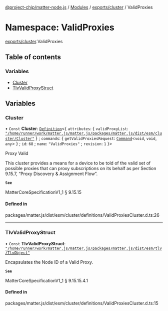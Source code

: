 [@project-chip/matter-node.js](../README.md) / [Modules](../modules.md) / [exports/cluster](exports_cluster.md) / ValidProxies

# Namespace: ValidProxies

[exports/cluster](exports_cluster.md).ValidProxies

## Table of contents

### Variables

- [Cluster](exports_cluster.ValidProxies.md#cluster)
- [TlvValidProxyStruct](exports_cluster.ValidProxies.md#tlvvalidproxystruct)

## Variables

### Cluster

• `Const` **Cluster**: [`Definition`](exports_cluster.ClusterFactory.md#definition)\<\{ `attributes`: \{ `validProxyList`: [`"/home/runner/work/matter.js/matter.js/packages/matter.js/dist/esm/cluster/Cluster"`](exports_cluster._internal_.__home_runner_work_matter_js_matter_js_packages_matter_js_dist_esm_cluster_Cluster_.md)  } ; `commands`: \{ `getValidProxiesRequest`: [`Command`](../interfaces/exports_cluster.Command.md)\<`void`, `void`, `any`\>  } ; `id`: ``68`` ; `name`: ``"ValidProxies"`` ; `revision`: ``1``  }\>

Proxy Valid

This cluster provides a means for a device to be told of the valid set of possible proxies that can proxy
subscriptions on its behalf as per Section 9.15.7, “Proxy Discovery & Assignment Flow”.

**`See`**

MatterCoreSpecificationV1_1 § 9.15.15

#### Defined in

packages/matter.js/dist/esm/cluster/definitions/ValidProxiesCluster.d.ts:26

___

### TlvValidProxyStruct

• `Const` **TlvValidProxyStruct**: [`"/home/runner/work/matter.js/matter.js/packages/matter.js/dist/esm/tlv/TlvObject"`](exports_session._internal_.__home_runner_work_matter_js_matter_js_packages_matter_js_dist_esm_tlv_TlvObject_.md)

Encapsulates the Node ID of a Valid Proxy.

**`See`**

MatterCoreSpecificationV1_1 § 9.15.15.4.1

#### Defined in

packages/matter.js/dist/esm/cluster/definitions/ValidProxiesCluster.d.ts:15
